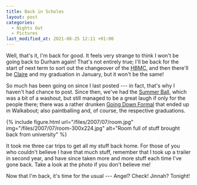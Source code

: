 ```yaml
---
title: Back in Scholes
layout: post
categories:
  - Nights Out
  - Pictures
last_modified_at: 2021-08-25 12:11 +01:00
---
```

Well, that's it, I'm back for good. It feels very strange to think I won't be going back to Durham again! That's not entirely true; I'll be back for the start of next term to sort out the changeover of the <abbr title="Hild Bede Mountaineering Club">HBMC</abbr>, and then there'll be [Claire](https://pictures.scholesmafia.co.uk/index.php/?profile=166) and my graduation in January, but it won't be the same!

So much has been going on since I last posted --- in fact, that's why I haven't had chance to post. Since then, we've had the [Summer Ball](https://pictures.scholesmafia.co.uk/index.php/2007/06/15.06.07_16.06.07-summer-ball/), which was a bit of a washout, but still managed to be a great laugh if only for the people there; there was a rather drunken [Going Down Formal](https://pictures.scholesmafia.co.uk/index.php/2007/06/19.06.07_20.06.07-going-down-formal/) that ended up in Walkabout; also paintballing and, of course, the respective graduations.

{% include figure.html url="/files/2007/07/room.jpg" img="/files/2007/07/room-300x224.jpg" alt="Room full of stuff brought back from university" %}

It took me three car trips to get all my stuff back home. For those of you who couldn't believe I have that much stuff, remember that I took up a trailer in second year, and have since taken more and more stuff each time I've gone back. Take a look at the photo if you don't believe me!

Now that I'm back, it's time for the usual --- Angel? Check! Jinnah? Tonight!
